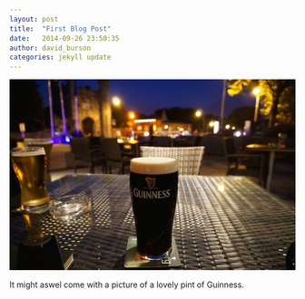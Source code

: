```yaml
---
layout: post
title:  "First Blog Post"
date:   2014-09-26 23:50:35
author: david_burson
categories: jekyll update
---
```


![Pint of Guinness](../img/Guinness.jpg)


It might aswel come with a picture of a lovely pint of Guinness.
